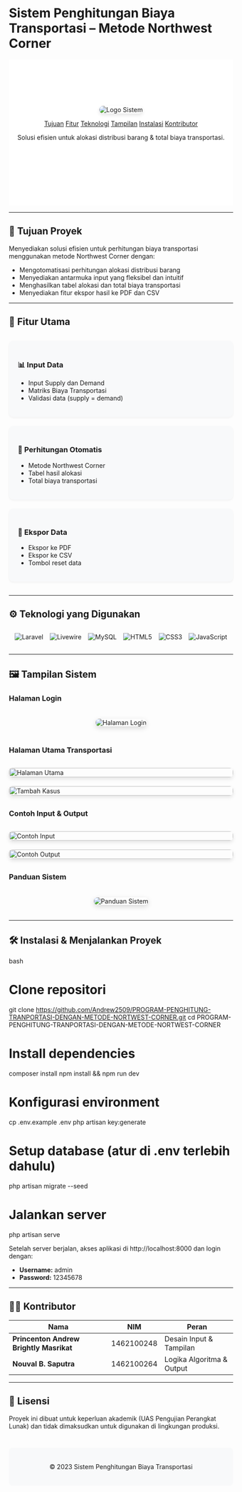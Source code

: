 # Sistem Penghitungan Biaya Transportasi – Metode Northwest Corner

<section style="text-align:center;padding-top:90px;padding-bottom:90px;background:#ffffff">
    <div class="container">
        <p align="center">
            <img src="./public/Test/Image/logo.png" alt="Logo Sistem" style="border-radius: 10px; box-shadow: 0 4px 8px rgba(0,0,0,0.1);">
        </p>
      <nav>
        <a href="#tujuan">Tujuan</a>
        <a href="#fitur">Fitur</a>
        <a href="#teknologi">Teknologi</a>
        <a href="#tampilan">Tampilan</a>
        <a href="#instalasi">Instalasi</a>
        <a href="#kontributor">Kontributor</a>
      </nav>
      <p class="lead">Solusi efisien untuk alokasi distribusi barang &amp; total biaya transportasi.</p>
      <a href="#instalasi" style="display:inline-block;background:var(--warna-primer);color:#fff;padding:12px 28px;border-radius:8px;font-weight:600;text-decoration:none">Mulai Install</a>
    </div>
  </section>

---

## 🧭 Tujuan Proyek
Menyediakan solusi efisien untuk perhitungan biaya transportasi menggunakan metode Northwest Corner dengan:
- Mengotomatisasi perhitungan alokasi distribusi barang
- Menyediakan antarmuka input yang fleksibel dan intuitif
- Menghasilkan tabel alokasi dan total biaya transportasi
- Menyediakan fitur ekspor hasil ke PDF dan CSV

---

## 🔧 Fitur Utama
<div style="display: grid; grid-template-columns: repeat(auto-fit, minmax(300px, 1fr)); gap: 20px; margin: 30px 0;">
  <div style="background: #f8f9fa; padding: 20px; border-radius: 10px; box-shadow: 0 2px 4px rgba(0,0,0,0.05);">
    <h3>📊 Input Data</h3>
    <ul>
      <li>Input Supply dan Demand</li>
      <li>Matriks Biaya Transportasi</li>
      <li>Validasi data (supply = demand)</li>
    </ul>
  </div>
  
  <div style="background: #f8f9fa; padding: 20px; border-radius: 10px; box-shadow: 0 2px 4px rgba(0,0,0,0.05);">
    <h3>🧮 Perhitungan Otomatis</h3>
    <ul>
      <li>Metode Northwest Corner</li>
      <li>Tabel hasil alokasi</li>
      <li>Total biaya transportasi</li>
    </ul>
  </div>
  
  <div style="background: #f8f9fa; padding: 20px; border-radius: 10px; box-shadow: 0 2px 4px rgba(0,0,0,0.05);">
    <h3>💾 Ekspor Data</h3>
    <ul>
      <li>Ekspor ke PDF</li>
      <li>Ekspor ke CSV</li>
      <li>Tombol reset data</li>
    </ul>
  </div>
</div>

---

## ⚙️ Teknologi yang Digunakan
<div style="display: flex; justify-content: center; flex-wrap: wrap; gap: 15px; margin: 30px 0;">
  <img src="https://img.shields.io/badge/Laravel-FF2D20?style=for-the-badge&logo=laravel&logoColor=white" alt="Laravel">
  <img src="https://img.shields.io/badge/Livewire-4e56a6?style=for-the-badge&logo=livewire&logoColor=white" alt="Livewire">
  <img src="https://img.shields.io/badge/MySQL-4479A1?style=for-the-badge&logo=mysql&logoColor=white" alt="MySQL">
  <img src="https://img.shields.io/badge/HTML5-E34F26?style=for-the-badge&logo=html5&logoColor=white" alt="HTML5">
  <img src="https://img.shields.io/badge/CSS3-1572B6?style=for-the-badge&logo=css3&logoColor=white" alt="CSS3">
  <img src="https://img.shields.io/badge/JavaScript-F7DF1E?style=for-the-badge&logo=javascript&logoColor=black" alt="JavaScript">
</div>

---

## 🖼 Tampilan Sistem

### Halaman Login
<div style="text-align: center;">
  <img src="./public/Test/Image/login.png" alt="Halaman Login" style="max-width: 80%; border-radius: 8px; box-shadow: 0 4px 12px rgba(0,0,0,0.15); margin: 20px 0;">
</div>

### Halaman Utama Transportasi
<div style="display: grid; grid-template-columns: repeat(auto-fit, minmax(400px, 1fr)); gap: 20px; margin: 30px 0;">
  <div>
    <img src="./public/Test/Image/tampulan-utama.png" alt="Halaman Utama" style="width: 100%; border-radius: 8px; box-shadow: 0 4px 8px rgba(0,0,0,0.1);">
  </div>
  <div>
    <img src="./public/Test/Image/tambah-kasus.png" alt="Tambah Kasus" style="width: 100%; border-radius: 8px; box-shadow: 0 4px 8px rgba(0,0,0,0.1);">
  </div>
</div>

### Contoh Input & Output
<div style="display: grid; grid-template-columns: repeat(auto-fit, minmax(400px, 1fr)); gap: 20px; margin: 30px 0;">
  <div>
    <img src="./public/Test/Image/Input.png" alt="Contoh Input" style="width: 100%; border-radius: 8px; box-shadow: 0 4px 8px rgba(0,0,0,0.1);">
  </div>
  <div>
    <img src="./public/Test/Image/Output.png" alt="Contoh Output" style="width: 100%; border-radius: 8px; box-shadow: 0 4px 8px rgba(0,0,0,0.1);">
  </div>
</div>

### Panduan Sistem
<div style="text-align: center;">
  <img src="./public/Test/Image/panduan.png" alt="Panduan Sistem" style="max-width: 80%; border-radius: 8px; box-shadow: 0 4px 12px rgba(0,0,0,0.15); margin: 20px 0;">
</div>

---

## 🛠 Instalasi & Menjalankan Proyek

bash
# Clone repositori
git clone https://github.com/Andrew2509/PROGRAM-PENGHITUNG-TRANPORTASI-DENGAN-METODE-NORTWEST-CORNER.git
cd PROGRAM-PENGHITUNG-TRANPORTASI-DENGAN-METODE-NORTWEST-CORNER

# Install dependencies
composer install
npm install && npm run dev

# Konfigurasi environment
cp .env.example .env
php artisan key:generate

# Setup database (atur di .env terlebih dahulu)
php artisan migrate --seed

# Jalankan server
php artisan serve


Setelah server berjalan, akses aplikasi di http://localhost:8000 dan login dengan:
- **Username:** admin
- **Password:** 12345678

---

## 👨‍💻 Kontributor

| Nama | NIM | Peran |
|------|-----|-------|
| **Princenton Andrew Brightly Masrikat** | 1462100248 | Desain Input & Tampilan |
| **Nouval B. Saputra** | 1462100264 | Logika Algoritma & Output |

---

## 📜 Lisensi
Proyek ini dibuat untuk keperluan akademik (UAS Pengujian Perangkat Lunak) dan tidak dimaksudkan untuk digunakan di lingkungan produksi.

<div style="text-align: center; margin-top: 40px; padding: 20px; background: #f8f9fa; border-radius: 8px;">
  <p>© 2023 Sistem Penghitungan Biaya Transportasi</p>
</div>
